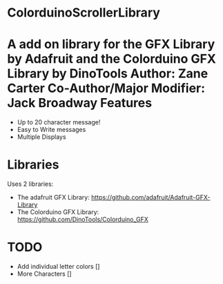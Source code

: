 ColorduinoScrollerLibrary
=========================

A add on library for the GFX Library by Adafruit and the Colorduino GFX Library by DinoTools                              Author: Zane Carter                                                                                                       Co-Author/Major Modifier: Jack Broadway
Features
========


- Up to 20 character message!
- Easy to Write messages
- Multiple Displays

Libraries
=========

Uses 2 libraries:

- The adafruit GFX Library: https://github.com/adafruit/Adafruit-GFX-Library
- The Colorduino GFX Library: https://github.com/DinoTools/Colorduino_GFX

TODO
====

- Add individual letter colors []
- More Characters []
